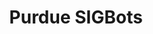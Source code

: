 ---
title : "Purdue SIGBots"
# full screen navigation
# first_name : "MacGyver"
# last_name : "SOMRAT"
bg_image : "images/backgrounds/SU Team.jpg"
# animated text loop
occupations:
- "VexU Team"
- "Robotics"
- "Software"
- "Community Service"

# slider background image loop
slider_images:
- "images/slider/SU Team.jpg"
- "images/slider/SU BLRS2.jpg"
- "images/slider/TiP BLRS2.jpg"
- "images/slider/CU Team.jpg"
- "images/slider/TT Team.jpg"

# button
button:
  enable : true
  label : "Learn More"
  link : "#about"


# custom style
custom_class: "" 
custom_attributes: "" 
custom_css: ""

---